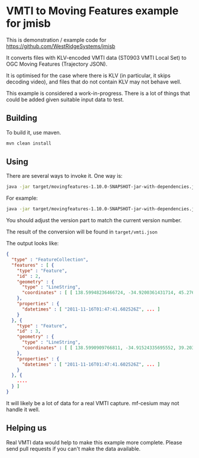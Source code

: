 # VMTI to Moving Features example for jmisb

This is demonstration / example code for <https://github.com/WestRidgeSystems/jmisb>

It converts files with KLV-encoded VMTI data (ST0903 VMTI Local Set) to OGC Moving Features (Trajectory JSON).

It is optimised for the case where there is KLV (in particular, it skips decoding video), and files that do not contain KLV may not behave well.

This example is considered a work-in-progress. There is a lot of things that could be added given suitable input data to test.

## Building

To build it, use maven.

``` sh
mvn clean install
```

## Using

There are several ways to invoke it. One way is:

``` sh
java -jar target/movingfeatures-1.10.0-SNAPSHOT-jar-with-dependencies.jar  {filename}
```

For example:

``` sh
java -jar target/movingfeatures-1.10.0-SNAPSHOT-jar-with-dependencies.jar ~/KLV_samples/my-vmti.mpeg
```

You should adjust the version part to match the current version number.

The result of the conversion will be found in `target/vmti.json`

The output looks like:

``` json
{
  "type" : "FeatureCollection",
  "features" : [ {
    "type" : "Feature",
    "id" : 2,
    "geometry" : {
      "type" : "LineString",
      "coordinates" : [ [ 138.59948236466724, -34.9200361431714, 45.276569771877575 ], ...  ]
    },
    "properties" : {
      "datetimes" : [ "2011-11-16T01:47:41.602526Z", ... ]
    }
  }, {
    "type" : "Feature",
    "id" : 3,
    "geometry" : {
      "type" : "LineString",
      "coordinates" : [ [ 138.5990909766811, -34.91524335695552, 39.20347905699248 ], ... ]
    },
    "properties" : {
      "datetimes" : [ "2011-11-16T01:47:41.602526Z", ... ]
    }
  }, {
    ....
  } ]
}
```

It will likely be a lot of data for a real VMTI capture. mf-cesium may not handle it well.

## Helping us

Real VMTI data would help to make this example more complete.
Please send pull requests if you can't make the data available.
